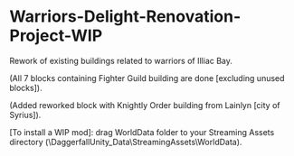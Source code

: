 # Warriors-Delight-Renovation-Project-WIP

Rework of existing buildings related to warriors of Illiac Bay.

(All 7 blocks containing Fighter Guild building are done [excluding unused blocks]).

(Added reworked block with Knightly Order building from Lainlyn [city of Syrius]).

[To install a WIP mod]: drag WorldData folder to your Streaming Assets directory (\DaggerfallUnity_Data\StreamingAssets\WorldData).
